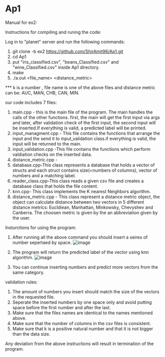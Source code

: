 # Ap1
Manual for ex2: 

Instructions for compiling and runing the code: 

Log in to "planet" server and run the following commands:
1. git clone -b ex2 https://github.com/ShirAmit96/Ap1.git
3. cd Ap1 
4. put "iris_classified.csv", "beans_Classified.csv" and "wine_Classified.csv" inside Ap1 directory.
5. make
6. ./a.out <k> <file_name> <distance_metric>

*** k is a number , file name is one of the above files and distance metric can be: AUC, MAN, CHB, CAN, MIN.

our code includes 7 files: 
1. main.cpp - this is the main file of the program. The main handles the calls of the other functions. first, the main will get the first input via args and later, after validation check of the first input, the second input will be inserted.If everything is valid, a predicted label will be printed.
2. input_managment.cpp - This file contains the functions that arrange the input and the send it to input_validation class.if everything is valid, the input will be returned to the main.
3. input_validation.cpp -This file contains the functions which perform valdiation checks on the inserted data. 
4. distance_metric.cpp -
5. database.cpp-This class represents a database that holds a vector of structs and each struct contains size(=numbers of columns), vector of numbers and a matching label.
6. reader_class.cpp-This class reads a given csv file and creates a database class that holds the file content.
7. knn.cpp- This class implements the K nearest Neighbors algorithm. 
8. distance_metric.cpp - This class represent a distance metric object, the object can calculate distance between two vectors in 5 different distance metrics: Eucldiean, Manhattan, Minkowsky, Chevyshev and Canberra. The choosen metric is given by the an abbreviation given by the user.

Insturctions for using the program:

1. After running all the above command you should insert a seires of number sepertaed by space.
![image](https://user-images.githubusercontent.com/90501635/207836295-0e3f1fcc-14c3-4eab-a5c9-c881981ccad4.png)

2. The program will return the predicted label of the vector using knn algorithm.
![image](https://user-images.githubusercontent.com/90501635/207836336-f5cf731a-fe74-4df3-91df-16e9b85ef765.png)

3. You can continue inserting numbers and predict more vectors from the same category.

validation rules:
1. The amount of numbers you insert should match the size of the vectors in the requested file.
2. Seperate the inserted numbers by one space only and avoid putting space before the first number and after the last.
3. Make sure that the files names are identical to the names mentioned above.
4. Make sure that the number of columns in the csv files is consistent.
5. Make sure that k is a positive natural number and that it is not bigger than the data size.

Any deviation from the above instructions will result in termination of the program.

